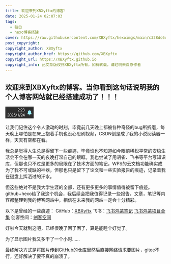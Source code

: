 ```yaml
---
title: 欢迎来到XBXyftx的博客!
date: 2025-01-24 02:07:03
tags: 
  - 独白
  - hexo博客搭建
cover: https://raw.githubusercontent.com/XBXyftx/hexoimgs/main/c328dc6de32882b3f04a65e5441a458.jpg
post_copyright:
copyright_author: XBXyftx
copyright_author_href: https://github.com/XBXyftx
copyright_url: https://XBXyftx.github.io
copyright_info: 此文章版权归XBXyftx所有，如有转载，请註明来自原作者
---
```

## 欢迎来到XBXyftx的博客。当你看到这句话说明我的个人博客网站就已经搭建成功了！！！

![image.png](欢迎来带XBXyftx的博客/image.png)

让我们记住这个令人激动的时刻，毕竟前几天晚上都被各种奇怪的bug所折磨，每天晚上哪怕是在床上抱着手机也没心思刷视频，CSDN倒是成了我的小说阅读器一样，天天有空都在看。

我总是觉得人生总是得留下一些痕迹，毕竟谁也不知道如今眼前稀松平常的安稳生活会不会在哪一天的夜晚打湿自己的眼眶。我也尝试了用语雀、飞书等平台写知识库，但那也只不过是更多的局限在了技术方面的笔记，WPS的云文档功能确实成为了我不可或缺的神器，但那也只是留下了论文和一些实验报告的痕迹，记录着我在键盘上挥洒过的汗水。

但这些绝对不是我大学生涯的全部，还有更多更多的事情值得被留下痕迹。github+hexo给了我这个机会，我后续会把我值得记录一些报告，文章，笔记等内容都整理到我的博客网站中，相信在未来我的网站一定会十分精彩。

以下是曾经的一些痕迹：
GitHub：[XBXyftx](https://github.com/XBXyftx)
飞书：[飞书鸿蒙笔记](https://zcn0ok42bsl9.feishu.cn/wiki/Sz8rwVDq2i0gJxk0BmRcH41Gn8c?from=from_copylink)    [飞书鸿蒙项目合集](https://zcn0ok42bsl9.feishu.cn/wiki/MHQTw4M7yiKFeGkTilqcOs5WnCd?from=from_copylink)
创客空间：[创客空间](http://bistumaker.cn/)

好啦今天就到这吧，已经很晚了困了困了，算是能睡个好觉了。

为了显示图片我又多干了一个小时……

最终解决方式是将图片传到GitHub的仓库里然后直接网络请求要图片，gitee不行，还好解决了要不真的崩溃了。

